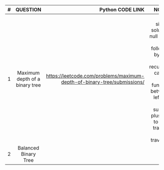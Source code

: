 |#|      QUESTION     | Python CODE LINK  | NOTES |
|------------- |:-------------:| -----:|------:|
|1| Maximum depth of a binary tree |https://leetcode.com/problems/maximum-depth-of-binary-tree/submissions/ | Very simple solution; null edge case followed by max of recursive calls of the function between left and right subtree plus one to keeo track of level traversal|
|2| Balanced Binary Tree| ||
